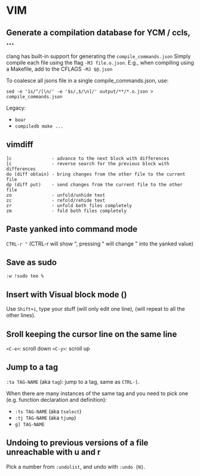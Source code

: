 # VIM

## Generate a compilation database for YCM / ccls, ...

clang has built-in support for generating the `compile_commands.json`
Simply compile each file using the flag `-MJ file.o.json`. E.g., when compiling
using a Makefile, add to the CFLAGS `-MJ $@.json`

To coalesce all jsons file in a single compile_commands.json, use:

```console
sed -e '1s/^/[\n/' -e '$s/,$/\n]/' output/**/*.o.json > compile_commands.json
```

Legacy:

- `bear`
- `compiledb make ...`

## vimdiff

```
]c               - advance to the next block with differences
[c               - reverse search for the previous block with differences
do (diff obtain) - bring changes from the other file to the current file
dp (diff put)    - send changes from the current file to the other file
zo               - unfold/unhide text
zc               - refold/rehide text
zr               - unfold both files completely
zm               - fold both files completely
```

## Paste yanked into command mode

`CTRL-r "`
(CTRL-r will show ", pressing " will change " into the yanked value)

## Save as sudo

```
:w !sudo tee %
```

## Insert with Visual block mode (<C-v>)

Use `Shift+i`, type your stuff (will only edit one line), <Esc> (will repeat to all
the other lines).

## Sroll keeping the cursor line on the same line

`<C-e>`: scroll down
`<C-y>`: scroll up

## Jump to a tag

`:ta TAG-NAME` (aka `tag`): jump to a tag, same as `CTRL-]`.

When there are many instances of the same tag and you need to pick one (e.g.
function declaration and definition):

- `:ts TAG-NAME` (aka `tselect`)
- `:tj TAG-NAME` (aka `tjump`)
- `g] TAG-NAME`

## Undoing to previous versions of a file unreachable with u and r

Pick a number from `:undolist`, and undo with `:undo {N}`.

